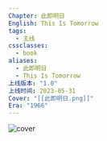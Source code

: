 ```yaml
---
Chapter: 此即明日
English: This Is Tomorrow
tags:
  - 主线
cssclasses:
  - book
aliases:
  - 此即明日
  - This Is Tomorrow
上线版本: "1.0"
上线时间: 2023-05-31
Cover: "[[此即明日.png]]"
Era: "1966"
---
```

![cover](assets/序幕%20此即明日.assets/此即明日.png)
